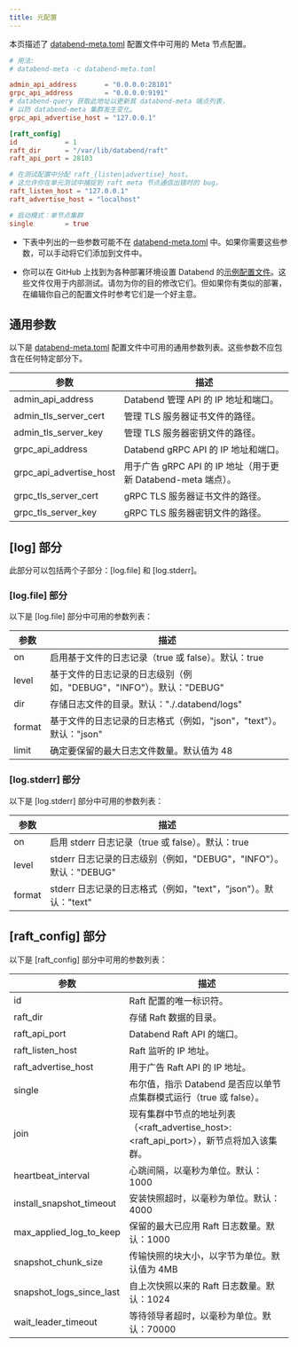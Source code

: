 ```yaml
---
title: 元配置
---
```


本页描述了 [databend-meta.toml](https://github.com/datafuselabs/databend/blob/main/scripts/distribution/configs/databend-meta.toml) 配置文件中可用的 Meta 节点配置。

```toml title='databend-meta.toml'
# 用法:
# databend-meta -c databend-meta.toml

admin_api_address       = "0.0.0.0:28101"
grpc_api_address        = "0.0.0.0:9191"
# databend-query 获取此地址以更新其 databend-meta 端点列表，
# 以防 databend-meta 集群发生变化。
grpc_api_advertise_host = "127.0.0.1"

[raft_config]
id            = 1
raft_dir      = "/var/lib/databend/raft"
raft_api_port = 28103

# 在测试配置中分配 raft_{listen|advertise}_host。
# 这允许你在单元测试中捕捉到 raft meta 节点通信出错时的 bug。
raft_listen_host = "127.0.0.1"
raft_advertise_host = "localhost"

# 启动模式：单节点集群
single        = true
```

- 下表中列出的一些参数可能不在 [databend-meta.toml](https://github.com/datafuselabs/databend/blob/main/scripts/distribution/configs/databend-meta.toml) 中。如果你需要这些参数，可以手动将它们添加到文件中。

- 你可以在 GitHub 上找到为各种部署环境设置 Databend 的[示例配置文件](https://github.com/datafuselabs/databend/tree/main/scripts/ci/deploy/config)。这些文件仅用于内部测试。请勿为你的目的修改它们。但如果你有类似的部署，在编辑你自己的配置文件时参考它们是一个好主意。

## 通用参数

以下是 [databend-meta.toml](https://github.com/datafuselabs/databend/blob/main/scripts/distribution/configs/databend-meta.toml) 配置文件中可用的通用参数列表。这些参数不应包含在任何特定部分下。

| 参数                    | 描述                                                                                      |
| ----------------------- | ----------------------------------------------------------------------------------------- |
| admin_api_address       | Databend 管理 API 的 IP 地址和端口。                                                      |
| admin_tls_server_cert   | 管理 TLS 服务器证书文件的路径。                                                           |
| admin_tls_server_key    | 管理 TLS 服务器密钥文件的路径。                                                           |
| grpc_api_address        | Databend gRPC API 的 IP 地址和端口。                                                      |
| grpc_api_advertise_host | 用于广告 gRPC API 的 IP 地址（用于更新 Databend-meta 端点）。                             |
| grpc_tls_server_cert    | gRPC TLS 服务器证书文件的路径。                                                           |
| grpc_tls_server_key     | gRPC TLS 服务器密钥文件的路径。                                                           |

## [log] 部分

此部分可以包括两个子部分：[log.file] 和 [log.stderr]。

### [log.file] 部分

以下是 [log.file] 部分中可用的参数列表：

| 参数    | 描述                                                                 |
| ------- | -------------------------------------------------------------------- |
| on      | 启用基于文件的日志记录（true 或 false）。默认：true                  |
| level   | 基于文件的日志记录的日志级别（例如，"DEBUG"，"INFO"）。默认："DEBUG" |
| dir     | 存储日志文件的目录。默认："./.databend/logs"                          |
| format  | 基于文件的日志记录的日志格式（例如，"json"，"text"）。默认："json"   |
| limit   | 确定要保留的最大日志文件数量。默认值为 48                            |

### [log.stderr] 部分

以下是 [log.stderr] 部分中可用的参数列表：

| 参数    | 描述                                                                 |
| ------- | -------------------------------------------------------------------- |
| on      | 启用 stderr 日志记录（true 或 false）。默认：true                    |
| level   | stderr 日志记录的日志级别（例如，"DEBUG"，"INFO"）。默认："DEBUG"    |
| format  | stderr 日志记录的日志格式（例如，"text"，"json"）。默认："text"      |

## [raft_config] 部分

以下是 [raft_config] 部分中可用的参数列表：

| 参数                     | 描述                                                                                                                          |
| ------------------------ | ----------------------------------------------------------------------------------------------------------------------------- |
| id                       | Raft 配置的唯一标识符。                                                                                                       |
| raft_dir                 | 存储 Raft 数据的目录。                                                                                                        |
| raft_api_port            | Databend Raft API 的端口。                                                                                                    |
| raft_listen_host         | Raft 监听的 IP 地址。                                                                                                         |
| raft_advertise_host      | 用于广告 Raft API 的 IP 地址。                                                                                                |
| single                   | 布尔值，指示 Databend 是否应以单节点集群模式运行（true 或 false）。                                                           |
| join                     | 现有集群中节点的地址列表（&lt;raft_advertise_host&gt;:&lt;raft_api_port&gt;），新节点将加入该集群。                          |
| heartbeat_interval       | 心跳间隔，以毫秒为单位。默认：1000                                                                                            |
| install_snapshot_timeout | 安装快照超时，以毫秒为单位。默认：4000                                                                                        |
| max_applied_log_to_keep  | 保留的最大已应用 Raft 日志数量。默认：1000                                                                                    |
| snapshot_chunk_size      | 传输快照的块大小，以字节为单位。默认值为 4MB                                                                                  |
| snapshot_logs_since_last | 自上次快照以来的 Raft 日志数量。默认：1024                                                                                    |
| wait_leader_timeout      | 等待领导者超时，以毫秒为单位。默认：70000                                                                                     |